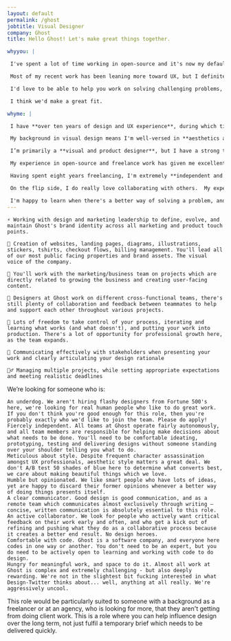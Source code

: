 ```yaml
---
layout: default
permalink: /ghost
jobtitle: Visual Designer
company: Ghost
title: Hello Ghost! Let's make great things together.

whyyou: |

 I've spent a lot of time working in open-source and it's now my default when it comes to making software. I embrace **transparency and openness** in my work and I love that Ghost shares those values, whilst working toward making the world a fairer and more accessible place.

 Most of my recent work has been leaning more toward UX, but I definitely miss the more visual side of things, and I've found myself really missing the visual side of design. I especially love typography, illustrations, and communicating complex concepts via simplified diagrams. Most of all, I love variations and it seems like this would be a good opportunity to work on a range of varied projects and applications, which is definitely my jam.

 I'd love to be able to help you work on solving challenging problems, improve Ghost for your existing users, and bring Ghost's power and simplicity to even more people.

 I think we'd make a great fit.

whyme: |

 I have **over ten years of design and UX experience**, during which time I've worn many different hats, spanning from research and product management, to visual design and branding, to prototyping and interaction design. This wide-ranging general knowledge allows me to approach my work in a holistic way and take responsibility for the entirety of the design lifecycle. I'm highly adaptable and capable of contributing at all levels, from **strategy to implementation**.

 My background in visual design means I'm well-versed in **aesthetics and UI design**. I have experience with branding and illustration as well as communication design, and I love working to define a design system and visual style across a product. I'm especially interested in designing and applying design systems and principles, and I really do believe that aesthetics are an important component of usability.

 I’m primarily a **visual and product designer**, but I have a strong technical background that allows me to interface skillfully with development teams. I often end up coding my own designs, and am comfortable working with **CSS, HTML, JavaScript, and React.** I'm extremely comfortable implementing designs, contributing to rapid prototyping, or hacking together ideas in order to test a solution.

 My experience in open-source and freelance work has given me excellent communication skills. I'm great at **defending design decisions** and framing decisions for stakeholders and clients, as well as dealing with a range of different types of companies and organisations and navigating the complexities of coordinating work across timezones.

 Having spent eight years freelancing, I'm extremely **independent and autonomous**. I am happiest when I can design my own process for reaching a solution, and I tend toward ideating, iterating, prototyping, testing, and delivering designs without needing help or oversight.

 On the flip side, I do really love collaborating with others.  My experience working in an open source environment means that I'm adept at **defending my design decisions in a diplomatic way, but I'm never dogmatic** and I'm happy to be proven wrong. I'm not afraid of failure and I like to share my work as soon as possible for best results.

 I'm happy to learn when there's a better way of solving a problem, and I strongly believe that constructive criticism makes everyone's work better.
---
```




    ⚡️ Working with design and marketing leadership to define, evolve, and maintain Ghost's brand identity across all marketing and product touch points.

    🎨 Creation of websites, landing pages, diagrams, illustrations, stickers, tshirts, checkout flows, billing management. You'll lead all of our most public facing properties and brand assets. The visual voice of the company.

    🚀 You'll work with the marketing/business team on projects which are directly related to growing the business and creating user-facing content.

    💑 Designers at Ghost work on different cross-functional teams, there's still plenty of collaboration and feedback between teammates to help and support each other throughout various projects.

    👻 Lots of freedom to take control of your process, iterating and learning what works (and what doesn't), and putting your work into production. There's a lot of opportunity for professional growth here, as the team expands.

    📢 Communicating effectively with stakeholders when presenting your work and clearly articulating your design rationale

    🤹‍♂️ Managing multiple projects, while setting appropriate expectations and meeting realistic deadlines


We’re looking for someone who is:

    An underdog. We aren't hiring flashy designers from Fortune 500's here, we're looking for real human people who like to do great work. If you don't think you're good enough for this role, then you're probably exactly who we'd like to join the team. Please do apply!
    Fiercely independent. All teams at Ghost operate fairly autonomously, and all team members are responsible for helping make decisions about what needs to be done. You'll need to be comfortable ideating, prototyping, testing and delivering designs without someone standing over your shoulder telling you what to do.
    Meticulous about style. Despite frequent character assassination amongst UX professionals, aesthetic style matters a great deal. We don't A/B test 50 shades of blue here to determine what converts best, we care about making beautiful things which we love.
    Humble but opinionated. We like smart people who have lots of ideas, yet are happy to discard their former opinions whenever a better way of doing things presents itself.
    A clear communicator. Good design is good communication, and as a remote team which communicates almost exclusively through writing — concise, written communication is absolutely essential to this role.
    An active collaborator. We look for people who actively want critical feedback on their work early and often, and who get a kick out of refining and pushing what they do as a collaborative process because it creates a better end result. No design heroes.
    Comfortable with code. Ghost is a software company, and everyone here codes in one way or another. You don't need to be an expert, but you do need to be actively open to learning and working with code to do design.
    Hungry for meaningful work, and space to do it. Almost all work at Ghost is complex and extremely challenging - but also deeply rewarding. We're not in the slightest bit fucking interested in what Design-Twitter thinks about... well, anything at all really. We're aggressively uncool.


This role would be particularly suited to someone with a background as a freelancer or at an agency, who is looking for more, that they aren't getting from doing client work. This is a role where you can help influence design over the long term, not just fulfil a temporary brief which needs to be delivered quickly.
